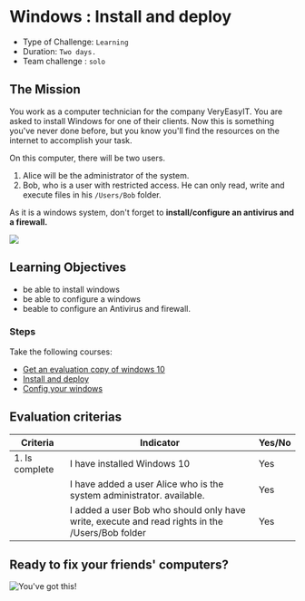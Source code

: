 # Windows : Install and deploy

- Type of Challenge: `Learning` 
- Duration: `Two days.`
- Team challenge : `solo`

## The Mission
You work as a computer technician for the company VeryEasyIT. You are asked to install Windows for one of their clients. 
Now this is something you've never done before, but you know you'll find the resources on the internet to accomplish your task.  

On this computer, there will be two users. 
1. Alice will be the administrator of the system. 
2. Bob, who is a user with restricted access. 
He can only read, write and execute files in his ``/Users/Bob`` folder.

As it is a windows system, don't forget to **install/configure an antivirus and a firewall.**

![](https://d1fmx1rbmqrxrr.cloudfront.net/cnet/i/edit/2016/02/windows-3-1-archive.png)

## Learning Objectives 
- be able to install windows
- be able to configure a windows
- beable to configure an Antivirus and firewall.

### Steps
Take the following courses: 
* [Get an evaluation copy of windows 10](https://www.microsoft.com/en-us/evalcenter/evaluate-windows-10-enterprise)
* [Install and deploy](https://openclassrooms.com/en/courses/1733521-installez-et-deployez-windows-10)
* [Config your windows](https://openclassrooms.com/en/courses/5668856-exploitez-votre-pc-avec-windows-10)

## Evaluation criterias
| Criteria       | Indicator                                                                             | Yes/No |
|----------------|---------------------------------------------------------------------------------------|--------|
| 1. Is complete | I have installed Windows 10                                     |  Yes    |
|                | I have added a user Alice who is the system administrator. available.                                           |    Yes   |
|                | I added a user Bob who should only have write, execute and read rights in the /Users/Bob folder             |   Yes    |                 			            |                | I have configured an antivirus and firewall.                                                                    |   Yes    |

## Ready to fix your friends' computers? 


![You've got this!](https://media.giphy.com/media/hpF9R9M1PHN5e5liSx/giphy.gif)